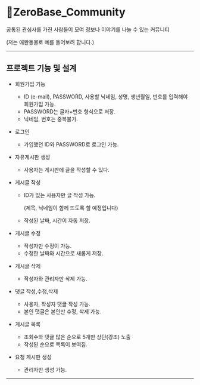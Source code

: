 # 🐶ZeroBase_Community

공통된 관심사를 가진 사람들이 모여 정보나 이야기를 나눌 수 있는 커뮤니티

(저는 애완동물로 예를 들어보려 합니다.)

-----
## 프로젝트 기능 및 설계


* 회원가입 기능
  * ID (e-mail), PASSWORD, 사용할 닉네임, 성명, 생년월일, 번호를 입력해야 회원가입 가능.
  * PASSWORD는 글자+번호 형식으로 저장.
  * 닉네임, 번호는 중복불가.
  
* 로그인
  * 가입했던 ID와 PASSWORD로 로그인 가능.

* 자유게시판 생성
  * 사용자는 게시판에 글을 작성할 수 있다.

* 게시글 작성
  * ID가 있는 사용자만 글 작성 가능.
    
     (제목, 닉네임이 함께 뜨도록 할 예정입니다)
  * 작성된 날짜, 시간이 자동 저장.

* 게시글 수정
  * 작성자만 수정이 가능.
  * 수정한 날짜와 시간으로 새롭게 저장.

* 게시글 삭제
  * 작성자와 관리자만 삭제 가능.

* 댓글 작성,수정,삭제
  * 사용자, 작성자 댓글 작성 가능.
  * 본인 댓글은 본인만 수정, 삭제 가능.

* 게시글 목록
  * 조회수와 댓글 많은 순으로 5개만 상단(강조) 노출
  * 작성된 순으로 목록이 보여짐.

* 요청 게시판 생성
  * 관리자만 생성 가능.

---


